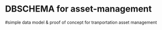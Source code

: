 # DBSCHEMA for asset-management
#simple data model & proof of concept for tranportation asset management
